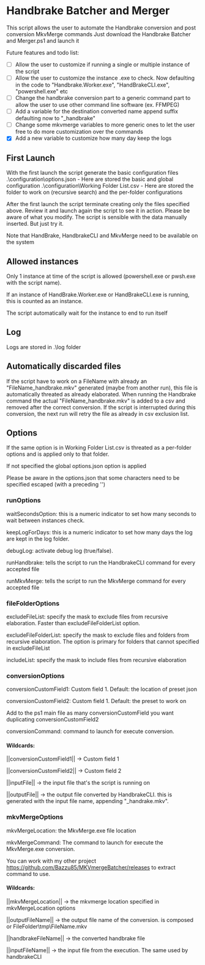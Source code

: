 # Handbrake Batcher and Merger

This script allows the user to automate the Handbrake conversion and post conversion MkvMerge commands
Just download the Handbrake Batcher and Merger.ps1 and launch it

Future features and todo list:

- [ ] Allow the user to customize if running a single or multiple instance of the script
- [ ] Allow the user to customize the instance .exe to check. Now defaulting in the code to "Handbrake.Worker.exe", "HandBrakeCLI.exe", "powershell.exe" etc
- [ ] Change the handbrake conversion part to a generic command part to allow the user to use other command line software (ex. FFMPEG)
- [ ] Add a variable for the destination converted name append suffix defaulting now to "_handbrake"
- [ ] Change some mkvmerge variables to more generic ones to let the user free to do more customization over the commands
- [x] Add a new variable to customize how many day keep the logs

## First Launch

With the first launch the script generate the basic configuration files
.\configuration\options.json - Here are stored the basic and global configuration
.\configuration\Working Folder List.csv - Here are stored the folder to work on (recursive search) and the per-folder configurations


After the first launch the script terminate creating only the files specified above. Review it and launch again the script to see it in action.
Please be aware of what you modify. The script is sensible with the data manually inserted. But just try it.

Note that HandBrake, HandbrakeCLI and MkvMerge need to be available on the system

## Allowed instances

Only 1 instance at time of the script is allowed (powershell.exe or pwsh.exe with the script name).

If an instance of HandBrake.Worker.exe or HandBrakeCLI.exe is running, this is counted as an instance.

The script automatically wait for the instance to end to run itself

## Log

Logs are stored in .\log folder

## Automatically discarded files

If the script have to work on a FileName with already an "FileName_handbrake.mkv" generated (maybe from another run), this file is automatically threated as already elaborated.
When running the Handbrake command the actual "FileName_handbrake.mkv" is added to a csv and removed after the correct conversion. If the script is interrupted during this conversion, the next run will retry the file as already in csv exclusion list.

## Options

If the same option is in Working Folder List.csv is threated as a per-folder options and is applied only to that folder. 

If not specified the global options.json option is applied

Please be aware in the options.json that some characters need to be specified escaped (with a preceding '\')

### runOptions

waitSecondsOption: this is a numeric indicator to set how many seconds to wait between instances check.

keepLogForDays: this is a numeric indicator to set how many days the log are kept in the log folder.

debugLog: activate debug log (true/false).

runHandbrake: tells the script to run the HandbrakeCLI command for every accepted file

runMkvMerge: tells the script to run the MkvMerge command for every accepted file

### fileFolderOptions

excludeFileList: specify the mask to exclude files from recursive elaboration. Faster than excludeFileFolderList option.

excludeFileFolderList: specify the mask to exclude files and folders from recursive elaboration. 
The option is primary for folders that cannot specified in excludeFileList

includeList: specify the mask to include files from recursive elaboration

### conversionOptions

conversionCustomField1: Custom field 1. Default: the location of preset json

conversionCustomField2: Custom field 1. Default: the preset to work on

Add to the ps1 main file as many conversionCustomField you want duplicating conversionCustomField2

conversionCommand: command to launch for execute conversion.

#### Wildcards: 

||conversionCustomField1|| -> Custom field 1

||conversionCustomField2|| -> Custom field 2

||inputFile|| -> the input file that's the script is running on

||outputFile|| -> the output file converted by HandbrakeCLI. this is generated with the input file name, appending "_handrake.mkv".

### mkvMergeOptions

mkvMergeLocation: the MkvMerge.exe file location

mkvMergeCommand: The command to launch for execute the MkvMerge.exe conversion.

You can work with my other project https://github.com/Bazzu85/MKVmergeBatcher/releases to extract command to use.

#### Wildcards: 

||mkvMergeLocation|| -> the mkvmerge location specified in mkvMergeLocation options

||outputFileName|| -> the output file name of the conversion. is composed or FileFolder\tmp\FileName.mkv

||handbrakeFileName|| -> the converted handbrake file

||inputFileName|| -> the input file from the execution. The same used by handbrakeCLI

